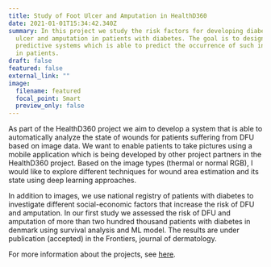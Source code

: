 ```yaml
---
title: Study of Foot Ulcer and Amputation in HealthD360
date: 2021-01-01T15:34:42.340Z
summary: In this project we study the risk factors for developing diabetic foot
  ulcer and amputation in patients with diabetes. The goal is to design
  predictive systems which is able to predict the occurrence of such incidents
  in patients.
draft: false
featured: false
external_link: ""
image:
  filename: featured
  focal_point: Smart
  preview_only: false
---
```

As part of the HealthD360 project we aim to develop a system that is able to automatically analyze the state of
wounds for patients suffering from DFU based on image data. We want to enable patients to take pictures using
a mobile application which is being developed by other project partners in the HealthD360 project. Based on the
image types (thermal or normal RGB), I would like to explore different techniques for wound area estimation
and its state using deep learning approaches.

In addition to images, we use national registry of patients with diabetes to investigate different social-economic factors that increase the risk of DFU and amputation. In our first study we assessed the risk of DFU and amputation of more than two hundred thousand patients with diabetes in denmark using survival analysis and ML model. The results are under publication (accepted) in the Frontiers, journal of dermatology. 

For more information about the projects, see [here](https://healthd360.dk/).
